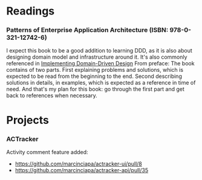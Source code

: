 # Readings
### Patterns of Enterprise Application Architecture (ISBN:  978-0-321-12742-6)
I expect this book to be a good addition to learning DDD, as it is also about designing domain model and infrastructure around it.
It's also commonly referenced in [Implementing Domain-Driven Design](https://github.com/marcinciapa/marcinciapa/blob/master/monthly/2023/MAR/README.MD#implementing-domain-driven-design-isbn-978-0-13-303990-0)
From preface: The book contains of two parts.
First explaining problems and solutions, which is expected to be read from the beginning to the end.
Second describing solutions in details, in examples, which is expected as a reference in time of need.
And that's my plan for this book: go through the first part and get back to references when necessary.

# Projects
### ACTracker
Activity comment feature added:
- https://github.com/marcinciapa/actracker-ui/pull/8
- https://github.com/marcinciapa/actracker-api/pull/35
